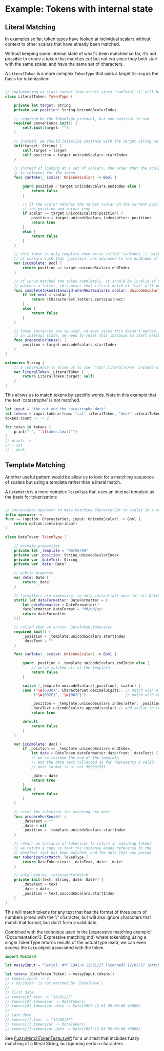 # Example: Tokens with internal state

## Literal Matching

In examples so far, token types have looked at individual scalars without context to other scalars that have already been matched.

Without keeping some internal state of what's been matched so far, it's not possible to create a token that matches *cat* but not *cta* since they both start with the same scalar, and have the same set of characters.

A `LiteralToken` is a more complex `TokenType` that uses a target `String` as the basis for tokenization:

````Swift

// implementing as class rather than struct since `canTake(_:)` will have mutating effect.
class LiteralToken: TokenType {

    private let target: String
    private var position: String.UnicodeScalarIndex

    // required by the TokenType protocol, but non-sensical to use
    required convenience init() {
        self.init(target: "")
    }

    // instead, we should initalize instance with the target String we're looking for
    init(target: String) {
        self.target = target
        self.position = target.unicodeScalars.startIndex
    }

    // instead of looking at a set of scalars, the order that the scalar occurs
    // is relevent for the token
    func canTake(_ scalar: UnicodeScalar) -> Bool {

        guard position < target.unicodeScalars.endIndex else {
            return false
        }

        // if the scalar matches the target scalar in the current position, then advance
        // the position and return true
        if scalar == target.unicodeScalars[position] {
            position = target.unicodeScalars.index(after: position)
            return true
        }
        else {
            return false
        }
    }

    // this token is only complete when we've called `canTake(_:)` with the correct sequence
    // of scalars such that `position` has advanced to the endIndex of the target
    var isComplete: Bool {
        return position == target.unicodeScalars.endIndex
    }

    // if we've matched the token completely, it should be invalid if the next scalar
    // matches a letter, this means that literal match of "cat" will not match "catastrophe"
    func completeTokenIsInvalid(whenNextScalarIs scalar: UnicodeScalar?) -> Bool {
        if let next = scalar {
            return !CharacterSet.letters.contains(next)
        }
        else {
            return false
        }
    }

    // token instances are re-used, in most cases this doesn't matter, but because we keep
    // an internal state, we need to reset this instance to start matching again
    func prepareForReuse() {
        position = target.unicodeScalars.startIndex
    }
}

extension String {
    // a convenience to allow us to use `"cat".literalToken` instead of `LiteralToken("cat")`
    var literalToken: LiteralToken {
        return LiteralToken(target: self)
    }
}
````

This allows us to match tokens by specific words. Note in this example that the text 'catastrophe' is not matched.

````Swift
let input = "the cat and the catastrophe duck"
let tokens = input.tokens(from: "cat".literalToken, "duck".literalToken)
tokens.count // -> 2

for token in tokens {
    print("-", "'\(token.text)'")
}
// prints ->
// - cat
// - duck

````

## Template Matching

Another useful pattern would be allow us to look for a matching sequence of scalars but using a template rather than a literal match.

A `DateMatch` is a more complex `TokenType` that uses an internal template as the basis for tokenization:

````Swift

// convenience operator to make matching CharacterSet to scalar in a switch statement
infix operator ~=
func ~= (option: CharacterSet, input: UnicodeScalar) -> Bool {
    return option.contains(input)
}

class DateToken: TokenType {

    // private properties
    private let _template = "00/00/00"
    private var _position: String.UnicodeScalarIndex
    private var _dateText: String
    private var _date: Date?

    // public property
    var date: Date {
        return _date!
    }

    // formatters are expensive, so only instantiate once for all DateTokens
    static let dateFormatter: DateFormatter = {
        let dateFormatter = DateFormatter()
        dateFormatter.dateFormat = "MM/dd/yy"
        return dateFormatter
    }()

    // called when we access `DateToken.tokenizer`
    required init() {
        _position = _template.unicodeScalars.startIndex
        _dateText = ""
    }

    func canTake(_ scalar: UnicodeScalar) -> Bool {

        guard _position < _template.unicodeScalars.endIndex else {
            // we've matched all of the template
            return false
        }

        switch (_template.unicodeScalars[_position], scalar) {
        case ("\u{0030}", CharacterSet.decimalDigits), // match with a decimal digit
             ("\u{002F}", "\u{002F}"):                 // match with the '/' character

            _position = _template.unicodeScalars.index(after: _position) // increment the template position
            _dateText.unicodeScalars.append(scalar) // add scalar to text matched so far
            return true

        default:
            return false
        }
    }

    var isComplete: Bool {
        if _position == _template.unicodeScalars.endIndex,
            let date = DateToken.dateFormatter.date(from: _dateText) {
            // we've reached the end of the template
            // and the date text collected so far represents a valid
            // date format (e.g. not 99/99/99)

            _date = date
            return true
        }
        else {
            return false
        }
    }

    // reset the tokenizer for matching new date
    func prepareForReuse() {
        _dateText = ""
        _date = nil
        _position = _template.unicodeScalars.startIndex
    }

    // return an instance of tokenizer to return in matching tokens
    // we return a copy so that the instance keeps reference to the
    // dateText that has been matched, and the date that was parsed
    var tokenizerForMatch: TokenType {
        return DateToken(text: _dateText, date: _date)
    }

    // only used by `tokenizerForMatch`
    private init(text: String, date: Date?) {
        _dateText = text
        _date = date
        _position = text.unicodeScalars.startIndex
    }
}
````

This will match tokens for any text that has the format of three pairs of numbers joined with the '/' character, but will also ignore characters that match that format, but don't form a valid date.

Combined with the technique used in the [expressive matching example](Documentation/3. Expressive matching.md) where tokenizing using a single TokenType returns results of the actual type used, we can even access the `Date` object associated with the token.

````Swift
import Mustard

let messyInput = "Serial: #YF 1942-b 12/01/27 (Scanned) 12/03/27 (Arrived) ref: 99/99/99"

let tokens:[DateToken.Token] = messyInput.tokens()
// tokens.count -> 2
// ('99/99/99' is not matched by `DateToken`)
//
// first date
// tokens[0].text -> "12/01/27"
// tokens[0].tokenizer -> DateToken()
// tokens[0].tokenizer.date -> Date(2027-12-01 05:00:00 +0000)
//
// last date
// tokens[1].text -> "12/03/27"
// tokens[1].tokenizer -> DateToken()
// tokens[1].tokenizer.date -> Date(2027-12-03 05:00:00 +0000)
````

See [FuzzyMatchTokenTests.swift](/Mustard/MustardTests/FuzzyMatchTokenTests.swift) for a unit test that includes fuzzy matching of a literal String, but ignoring certain characters.
